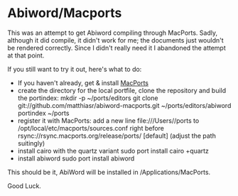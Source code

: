 Abiword/Macports
================

This was an attempt to get Abiword compiling through
MacPorts. Sadly, although it did compile, it didn't work for me; the
documents just wouldn't be rendered correctly. Since I didn't really
need it I abandoned the attempt at that point.

If you still want to try it out, here's what to do:

- If you haven't already, get & install [MacPorts](http://www.macports.org/)
- create the directory for the local portfile, clone the repository and build the portindex:
        mkdir -p ~/ports/editors
        git clone git://github.com/matthiasr/abiword-macports.git ~/ports/editors/abiword
        portindex ~/ports
- register it with MacPorts: add a new line 
        file:///Users/<your username>/ports
    to /opt/local/etc/macports/sources.conf right before
        rsync://rsync.macports.org/release/ports/ [default]
    (adjust the path suitingly)
- install cairo with the quartz variant
        sudo port install cairo +quartz
- install abiword
        sudo port install abiword

This should be it, AbiWord will be installed in /Applications/MacPorts.

Good Luck.

